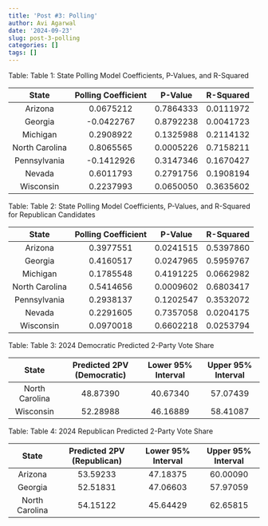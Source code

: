 ```yaml
---
title: 'Post #3: Polling'
author: Avi Agarwal
date: '2024-09-23'
slug: post-3-polling
categories: []
tags: []
---
```



























Table: <span id="tab:unnamed-chunk-6"></span>Table 1: State Polling Model Coefficients, P-Values, and R-Squared

|     State      | Polling Coefficient |  P-Value  | R-Squared |
|:--------------:|:-------------------:|:---------:|:---------:|
|    Arizona     |      0.0675212      | 0.7864333 | 0.0111972 |
|    Georgia     |     -0.0422767      | 0.8792238 | 0.0041723 |
|    Michigan    |      0.2908922      | 0.1325988 | 0.2114132 |
| North Carolina |      0.8065565      | 0.0005226 | 0.7158211 |
|  Pennsylvania  |     -0.1412926      | 0.3147346 | 0.1670427 |
|     Nevada     |      0.6011793      | 0.2791756 | 0.1908194 |
|   Wisconsin    |      0.2237993      | 0.0650050 | 0.3635602 |


Table: <span id="tab:unnamed-chunk-7"></span>Table 2: State Polling Model Coefficients, P-Values, and R-Squared for Republican Candidates

|     State      | Polling Coefficient |  P-Value  | R-Squared |
|:--------------:|:-------------------:|:---------:|:---------:|
|    Arizona     |      0.3977551      | 0.0241515 | 0.5397860 |
|    Georgia     |      0.4160517      | 0.0247965 | 0.5959767 |
|    Michigan    |      0.1785548      | 0.4191225 | 0.0662982 |
| North Carolina |      0.5414656      | 0.0009602 | 0.6803417 |
|  Pennsylvania  |      0.2938137      | 0.1202547 | 0.3532072 |
|     Nevada     |      0.2291605      | 0.7357058 | 0.0204175 |
|   Wisconsin    |      0.0970018      | 0.6602218 | 0.0253794 |


Table: <span id="tab:unnamed-chunk-11"></span>Table 3: 2024 Democratic Predicted 2-Party Vote Share

|     State      | Predicted 2PV (Democratic) | Lower 95% Interval | Upper 95% Interval |
|:--------------:|:--------------------------:|:------------------:|:------------------:|
| North Carolina |          48.87390          |      40.67340      |      57.07439      |
|   Wisconsin    |          52.28988          |      46.16889      |      58.41087      |


Table: <span id="tab:unnamed-chunk-10"></span>Table 4: 2024 Republican Predicted 2-Party Vote Share

|     State      | Predicted 2PV (Republican) | Lower 95% Interval | Upper 95% Interval |
|:--------------:|:--------------------------:|:------------------:|:------------------:|
|    Arizona     |          53.59233          |      47.18375      |      60.00090      |
|    Georgia     |          52.51831          |      47.06603      |      57.97059      |
| North Carolina |          54.15122          |      45.64429      |      62.65815      |

